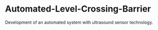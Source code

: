 # Automated-Level-Crossing-Barrier
Development of an automated system with ultrasound sensor technology.
